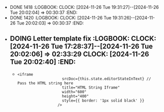 - DONE 1418
  :LOGBOOK:
  CLOCK: [2024-11-26 Tue 19:31:27]--[2024-11-26 Tue 20:02:04] =>  00:30:37
  :END:
- DONE 1420
  :LOGBOOK:
  CLOCK: [2024-11-26 Tue 19:31:26]--[2024-11-26 Tue 20:02:03] =>  00:30:37
  :END:
- DOING Letter template fix
  :LOGBOOK:
  CLOCK: [2024-11-26 Tue 17:28:37]--[2024-11-26 Tue 20:02:06] =>  02:33:29
  CLOCK: [2024-11-26 Tue 20:02:40]
  :END:
	-
	- ```apl
	  <iframe
	                      srcDoc={this.state.editorStateInText} // Pass the HTML string here
	                      title="HTML String Iframe"
	                      width="600"
	                      height="400"
	                      style={{ border: '1px solid black' }}
	                    />
	  ```